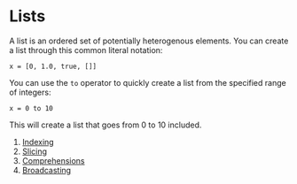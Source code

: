 # Lists

A list is an ordered set of potentially heterogenous elements. You can create a list through this common literal notation:

```
x = [0, 1.0, true, []]
```

You can use the `to` operator to quickly create a list from the specified range of integers:

```
x = 0 to 10
```

This will create a list that goes from 0 to 10 included.


1. [Indexing](./0-indexing.md)
1. [Slicing](./1-slicing.md)
1. [Comprehensions](./2-comprehensions.md)
1. [Broadcasting](./3-broadcasting.md)

